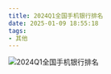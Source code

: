 ```yaml
---
title: 2024Q1全国手机银行排名
date: 2025-01-09 18:55:18
tags:
- 其他 
---
```


![2024Q1全国手机银行排名](/pic/工作/全国手机银行排名/全国手机银行排名.png)